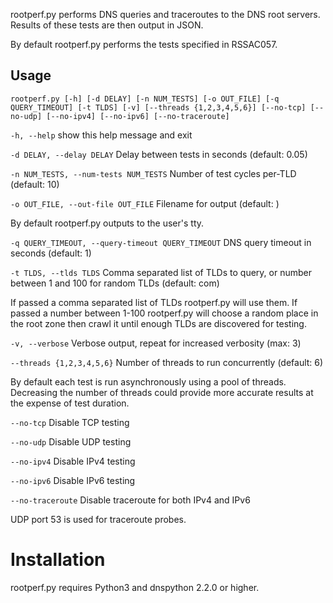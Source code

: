 rootperf.py performs DNS queries and traceroutes to the DNS root servers. Results of these tests are then output in JSON.

By default rootperf.py performs the tests specified in
RSSAC057.

## Usage
``
rootperf.py [-h] [-d DELAY] [-n NUM_TESTS] [-o OUT_FILE]
                    [-q QUERY_TIMEOUT] [-t TLDS] [-v]
                    [--threads {1,2,3,4,5,6}] [--no-tcp] [--no-udp]
                    [--no-ipv4] [--no-ipv6] [--no-traceroute]
``

``-h, --help``
show this help message and exit

``-d DELAY, --delay DELAY``
Delay between tests in seconds (default: 0.05)

``-n NUM_TESTS, --num-tests NUM_TESTS``
Number of test cycles per-TLD (default: 10)

``-o OUT_FILE, --out-file OUT_FILE``
Filename for output (default: )

By default rootperf.py outputs to the user's tty.

``-q QUERY_TIMEOUT, --query-timeout QUERY_TIMEOUT``
DNS query timeout in seconds (default: 1)

`` -t TLDS, --tlds TLDS ``
Comma separated list of TLDs to query, or number between 1 and 100 for
random TLDs (default: com)

If passed a comma separated list of TLDs rootperf.py will use them. If
passed a number between 1-100 rootperf.py will choose a random place
in the root zone then crawl it until enough TLDs are discovered for testing.

``-v, --verbose``
Verbose output, repeat for increased verbosity (max: 3)

``--threads {1,2,3,4,5,6}``
Number of threads to run concurrently (default: 6)

By default each test is run asynchronously using a pool of
threads. Decreasing the number of threads could provide
more accurate results at the expense of test duration.

``--no-tcp``
Disable TCP testing

``--no-udp``
Disable UDP testing

``--no-ipv4``
Disable IPv4 testing

``--no-ipv6``
Disable IPv6 testing

``--no-traceroute``
Disable traceroute for both IPv4 and IPv6

UDP port 53 is used for traceroute probes.

# Installation
rootperf.py requires Python3 and dnspython 2.2.0 or higher.
